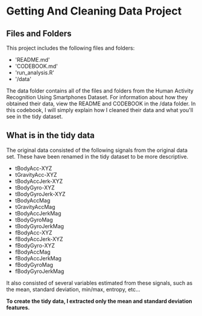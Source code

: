 # Getting And Cleaning Data Project

## Files and Folders
This project includes the following files and folders:
* 'README.md'
* 'CODEBOOK.md'
* 'run\_analysis.R'
* '/data'

The data folder contains all of the files and folders from the Human Activity Recognition Using Smartphones Dataset.
For information about how they obtained their data, view the README and CODEBOOK in the /data folder.
In this codebook, I will simply explain how I cleaned their data and what you'll see in the tidy dataset.

## What is in the tidy data

The original data consisted of the following signals from the original data set. These have been renamed in the tidy
dataset to be more descriptive.

* tBodyAcc-XYZ
* tGravityAcc-XYZ
* tBodyAccJerk-XYZ
* tBodyGyro-XYZ
* tBodyGyroJerk-XYZ
* tBodyAccMag
* tGravityAccMag
* tBodyAccJerkMag
* tBodyGyroMag
* tBodyGyroJerkMag
* fBodyAcc-XYZ
* fBodyAccJerk-XYZ
* fBodyGyro-XYZ
* fBodyAccMag
* fBodyAccJerkMag
* fBodyGyroMag
* fBodyGyroJerkMag

It also consisted of several variables estimated from these signals, such as the mean, standard deviation, min/max, entropy, etc...

__To create the tidy data, I extracted only the mean and standard deviation features.__



